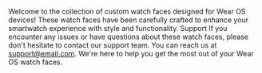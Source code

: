 Welcome to the collection of custom watch faces designed for Wear OS devices! These watch faces have been carefully crafted to enhance your smartwatch experience with style and functionality.
Support
If you encounter any issues or have questions about these watch faces, please don't hesitate to contact our support team. You can reach us at support@email.com. We're here to help you get the most out of your Wear OS watch faces.
